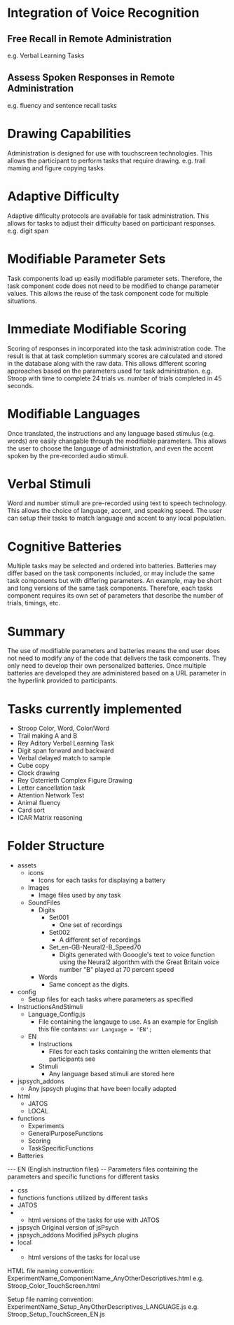 
# Integration of Voice Recognition 
## Free Recall in Remote Administration
e.g. Verbal Learning Tasks

## Assess Spoken Responses in Remote Administration 
e.g. fluency and sentence recall tasks

# Drawing Capabilities
Administration is designed for use with touchscreen technologies. This allows the participant to perform tasks that require drawing. e.g. trail maming and figure copying tasks.

# Adaptive Difficulty
Adaptive difficulty protocols are available for task administration. This allows for tasks to adjust their difficulty based on participant responses. e.g. digit span

# Modifiable Parameter Sets
Task components load up easily modifiable parameter sets. Therefore, the task component code does not need to be modified to change parameter values. 
This allows the reuse of the task component code for multiple situations.

# Immediate Modifiable Scoring
Scoring of responses in incorporated into the task administration code. The result is that at task completion summary scores are calculated and stored in the database along with the raw data. This allows different scoring approaches based on the parameters used for task administration.
e.g. Stroop with time to complete 24 trials vs. number of trials completed in 45 seconds.

# Modifiable Languages
Once translated, the instructions and any language based stimulus (e.g. words) are easily changable through the modifiable parameters. This allows the user to choose the language of administration, and even the accent spoken by the pre-recorded audio stimuli. 

# Verbal Stimuli
Word and number stimuli are pre-recorded using text to speech technology. This allows the choice of language, accent, and speaking speed. The user can setup their tasks to match language and accent to any local population.

# Cognitive Batteries
Multiple tasks may be selected and ordered into batteries. Batteries may differ based on the task components included, or may include the same task components but with differing parameters. An example, may be short and long versions of the same task components. Therefore, each tasks component requires its own set of parameters that describe the number of trials, timings, etc. 

# Summary
The use of modifiable parameters and batteries means the end user does not need to modify any of the code that delivers the task components. They only need to develop their own personalized batteries. Once multiple batteries are developed they are administered based on a URL parameter in the hyperlink provided to participants.

# Tasks currently implemented
- Stroop Color, Word, Color/Word
- Trail making A and B
- Rey Aditory Verbal Learning Task
- Digit span forward and backward
- Verbal delayed match to sample
- Cube copy
- Clock drawing
- Rey Osterrieth Complex Figure Drawing
- Letter cancellation task
- Attention Network Test
- Animal fluency
- Card sort
- ICAR Matrix reasoning




# Folder Structure
* assets 
	* icons
		* Icons for each tasks for displaying a battery
	* Images
		* Image files used by any task
	* SoundFiles
		* Digits
			* Set001
				* One set of recordings
			* Set002
				* A different set of recordings
			* Set_en-GB-Neural2-B_Speed70
				* Digits generated with Gooogle's text to voice function using the Neural2 algorithm with the Great Britain voice number "B" played at 70 percent speed  
		* Words
			* Same concept as the digits.
* config
	* Setup files for each tasks where parameters as specified
* InstructionsAndStimuli
	* Language_Config.js
		* File containing the langauge to use. As an example for English this file contains: `var Language = 'EN';`
	* EN
		* Instructions
			* Files for each tasks containing the written elements that participants see
		* Stimuli
			* Any language based stimuli are stored here
* jspsych_addons
	* Any jspsych plugins that have been locally adapted
* html
	* JATOS
	* LOCAL
* functions
	* Experiments
	* GeneralPurposeFunctions
	* Scoring
	* TaskSpecificFunctions
* Batteries

--- EN (English instruction files)
-- Parameters
files containing the parameters and specific functions for different tasks
- css
- functions
functions utilized by different tasks
- JATOS
- - html versions of the tasks for use with JATOS
- jspsych
Original version of jsPsych
- jspsych_addons
Modified jsPsych plugins
- local
- - html versions of the tasks for local use

HTML file naming convention:
ExperimentName_ComponentName_AnyOtherDescriptives.html
e.g. Stroop_Color_TouchScreen.html

Setup file naming convention:
ExperimentName_Setup_AnyOtherDescriptives_LANGUAGE.js
e.g. Stroop_Setup_TouchScreen_EN.js


